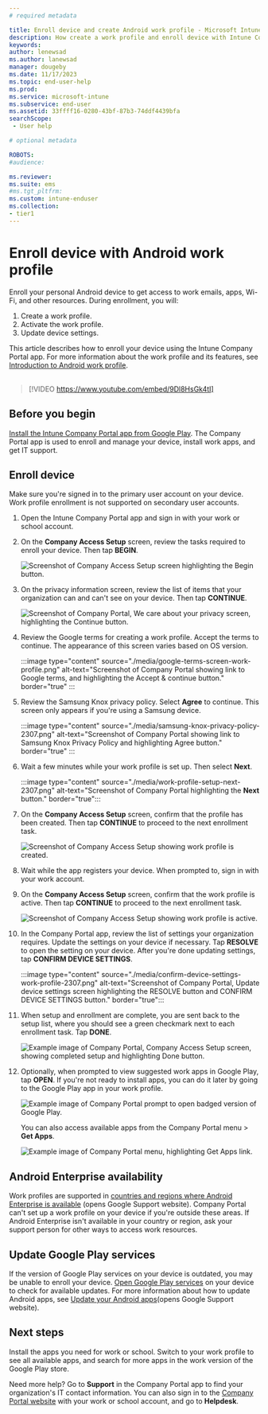 ```yaml
---
# required metadata

title: Enroll device and create Android work profile - Microsoft Intune | Microsoft Docs
description: How create a work profile and enroll device with Intune Company Portal.
keywords:
author: lenewsad
ms.author: lanewsad
manager: dougeby
ms.date: 11/17/2023  
ms.topic: end-user-help
ms.prod:
ms.service: microsoft-intune
ms.subservice: end-user
ms.assetid: 33ffff16-0280-43bf-87b3-74ddf4439bfa
searchScope:
 - User help

# optional metadata

ROBOTS:  
#audience:

ms.reviewer: 
ms.suite: ems
#ms.tgt_pltfrm:
ms.custom: intune-enduser
ms.collection:
- tier1
---
```



# Enroll device with Android work profile  

Enroll your personal Android device to get access to work emails, apps, Wi-Fi, and other resources. During enrollment, you will:  

1. Create a work profile.  
2. Activate the work profile.  
3. Update device settings.  

This article describes how to enroll your device using the Intune Company Portal app. For more information about the work profile and its features, see [Introduction to Android work profile](what-happens-when-you-create-a-work-profile-android.md).   
</br>
> [!VIDEO https://www.youtube.com/embed/9Dl8HsGk4tI]

## Before you begin    

[Install the Intune Company Portal app from Google Play](https://play.google.com/store/apps/details?id=com.microsoft.windowsintune.companyportal). The Company Portal app is used to enroll and manage your device, install work apps, and get IT support.  

## Enroll device  
Make sure you're signed in to the primary user account on your device. Work profile enrollment is not supported on secondary user accounts.  

1. Open the Intune Company Portal app and sign in with your work or school account.   

2. On the **Company Access Setup** screen, review the tasks required to enroll your device. Then tap **BEGIN**.  

    ![Screenshot of Company Access Setup screen highlighting the Begin button.](./media/access-setup-work-profile-1911.png)  

3. On the privacy information screen, review the list of items that your organization can and can't see on your device. Then tap **CONTINUE**. 

    ![Screenshot of Company Portal, We care about your privacy screen, highlighting the Continue button.](./media/android-privacy-screen-1911.png)
4. Review the Google terms for creating a work profile. Accept the terms to continue. The appearance of this screen varies based on OS version.  
    
   :::image type="content" source="./media/google-terms-screen-work-profile.png" alt-text="Screenshot of Company Portal showing link to Google terms, and highlighting the Accept & continue button." border="true" :::

5. Review the Samsung Knox privacy policy. Select **Agree** to continue. This screen only appears if you're using a Samsung device.  

   :::image type="content" source="./media/samsung-knox-privacy-policy-2307.png" alt-text="Screenshot of Company Portal showing link to Samsung Knox Privacy Policy and highlighting Agree button." border="true" :::
    
6. Wait a few minutes while your work profile is set up. Then select **Next**.         

      :::image type="content" source="./media/work-profile-setup-next-2307.png" alt-text="Screenshot of Company Portal highlighting the **Next** button." border="true":::

7. On the **Company Access Setup** screen, confirm that the profile has been created. Then tap **CONTINUE** to proceed to the next enrollment task.    

    ![Screenshot of Company Access Setup showing work profile is created.](./media/work-profile-complete-1911.png)  

8. Wait while the app registers your device. When prompted to, sign in with your work account.  
9. On the **Company Access Setup** screen, confirm that the work profile is active. Then tap **CONTINUE** to proceed to the next enrollment task.  

    ![Screenshot of Company Access Setup showing work profile is active.](./media/work-profile-active-1911.png)  

10. In the Company Portal app, review the list of settings your organization requires.  Update the settings on your device if necessary. Tap **RESOLVE** to open the setting on your device. After you're done updating settings, tap **CONFIRM DEVICE SETTINGS**.    

      :::image type="content" source="./media/confirm-device-settings-work-profile-2307.png" alt-text="Screenshot of Company Portal, Update device settings screen highlighting the RESOLVE button and CONFIRM DEVICE SETTINGS button." border="true":::  

11. When setup and enrollment are complete, you are sent back to the setup list, where you should see a green checkmark next to each enrollment task. Tap **DONE**.       

    ![Example image of Company Portal, Company Access Setup screen, showing completed setup and highlighting Done button.](./media/work-profile-done-1911.png)  

12. Optionally, when prompted to view suggested work apps in Google Play, tap **OPEN**. If you're not ready to install apps, you can do it later by going to the Google Play app in your work profile.    

    ![Example image of Company Portal prompt to open badged version of Google Play.](./media/get-apps-banner-android-2005.png) 

    You can also access available apps from the Company Portal menu > **Get Apps**.  

    ![Example image of Company Portal menu, highlighting Get Apps link.](./media/updated-drawer-android-2005.png)  

## Android Enterprise availability 

Work profiles are supported in [countries and regions where Android Enterprise is available](https://support.google.com/work/android/answer/6270910) (opens Google Support website). Company Portal can't set up a work profile on your device if you're outside these areas. If Android Enterprise isn't available in your country or region, ask your support person for other ways to access work resources.  

## Update Google Play services  

If the version of Google Play services on your device is outdated, you may be unable to enroll your device. [Open Google Play services](https://play.google.com/store/apps/details?id=com.google.android.gms) on your device to check for available updates. For more information about how to update Android apps, see [Update your Android apps](https://support.google.com/googleplay/answer/113412)(opens Google Support website).  

## Next steps  
Install the apps you need for work or school. Switch to your work profile to see all available apps, and search for more apps in the work version of the Google Play store. 

Need more help? Go to **Support** in the Company Portal app to find your organization's IT contact information. You can also sign in to the [Company Portal website](https://go.microsoft.com/fwlink/?linkid=2010980) with your work or school account, and go to **Helpdesk**.
